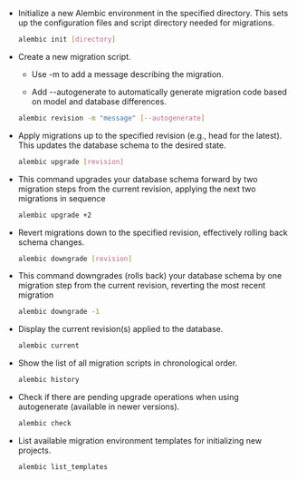 - Initialize a new Alembic environment in the specified directory. This sets up the configuration files and script directory needed for migrations.

  ```bash 
  alembic init [directory]
  ```

- Create a new migration script.
  
  - Use -m to add a message describing the migration.
  
  - Add --autogenerate to automatically generate migration code based on model and database differences.

  ```bash
  alembic revision -m "message" [--autogenerate]
  ```

- Apply migrations up to the specified revision (e.g., head for the latest). This updates the database schema to the desired state.
 
  ```bash
  alembic upgrade [revision]
  ```

- This command upgrades your database schema forward by two migration steps from the current revision, applying the next two migrations in sequence

  ```bash
  alembic upgrade +2
  ```

- Revert migrations down to the specified revision, effectively rolling back schema changes.
  
  ```bash
  alembic downgrade [revision]
  ```

- This command downgrades (rolls back) your database schema by one migration step from the current revision, reverting the most recent migration

  ```bash
  alembic downgrade -1
  ```

- Display the current revision(s) applied to the database.

  ```bash
  alembic current
  ```

- Show the list of all migration scripts in chronological order.
  
  ```bash
  alembic history
  ```

- Check if there are pending upgrade operations when using autogenerate (available in newer versions).

  ```bash
  alembic check
  ```

- List available migration environment templates for initializing new projects.

  ```bash
  alembic list_templates
  ```
